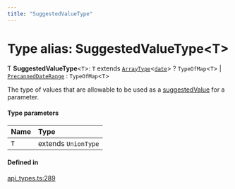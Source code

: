```yaml
---
title: "SuggestedValueType"
---
```

# Type alias: SuggestedValueType<T\>

Ƭ **SuggestedValueType**<`T`\>: `T` extends [`ArrayType`](../interfaces/ArrayType.md)<[`date`](../enums/Type.md#date)\> ? `TypeOfMap`<`T`\> \| [`PrecannedDateRange`](../enums/PrecannedDateRange.md) : `TypeOfMap`<`T`\>

The type of values that are allowable to be used as a [suggestedValue](../interfaces/ParamDef.md#suggestedvalue) for a parameter.

#### Type parameters

| Name | Type |
| :------ | :------ |
| `T` | extends `UnionType` |

#### Defined in

[api_types.ts:289](https://github.com/coda/packs-sdk/blob/main/api_types.ts#L289)
